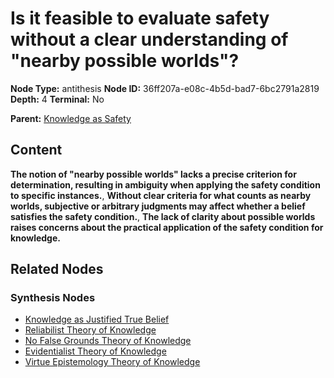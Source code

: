 # Is it feasible to evaluate safety without a clear understanding of "nearby possible worlds"?

**Node Type:** antithesis
**Node ID:** 36ff207a-e08c-4b5d-bad7-6bc2791a2819
**Depth:** 4
**Terminal:** No

**Parent:** [Knowledge as Safety](knowledge-as-safety-synthesis-51ccdc84-35c4-4c28-bda3-67bb65819f31.md)

## Content

**The notion of "nearby possible worlds" lacks a precise criterion for determination, resulting in ambiguity when applying the safety condition to specific instances.**, **Without clear criteria for what counts as nearby worlds, subjective or arbitrary judgments may affect whether a belief satisfies the safety condition.**, **The lack of clarity about possible worlds raises concerns about the practical application of the safety condition for knowledge.**

## Related Nodes

### Synthesis Nodes

- [Knowledge as Justified True Belief](knowledge-as-justified-true-belief-synthesis-76a8fe56-dfc6-4590-8a67-b3a8aeec7897.md)
- [Reliabilist Theory of Knowledge](reliabilist-theory-of-knowledge-synthesis-bb30cf8e-72e8-4bb3-83c6-52cfda7d8974.md)
- [No False Grounds Theory of Knowledge](no-false-grounds-theory-of-knowledge-synthesis-0a59fe76-2daf-4da2-8f58-bf4b3265f395.md)
- [Evidentialist Theory of Knowledge](evidentialist-theory-of-knowledge-synthesis-322a1744-1f82-4e95-ba6e-d94e6327c4c0.md)
- [Virtue Epistemology Theory of Knowledge](virtue-epistemology-theory-of-knowledge-synthesis-7da7385a-6aa5-4859-83b7-b4634069fcbb.md)
